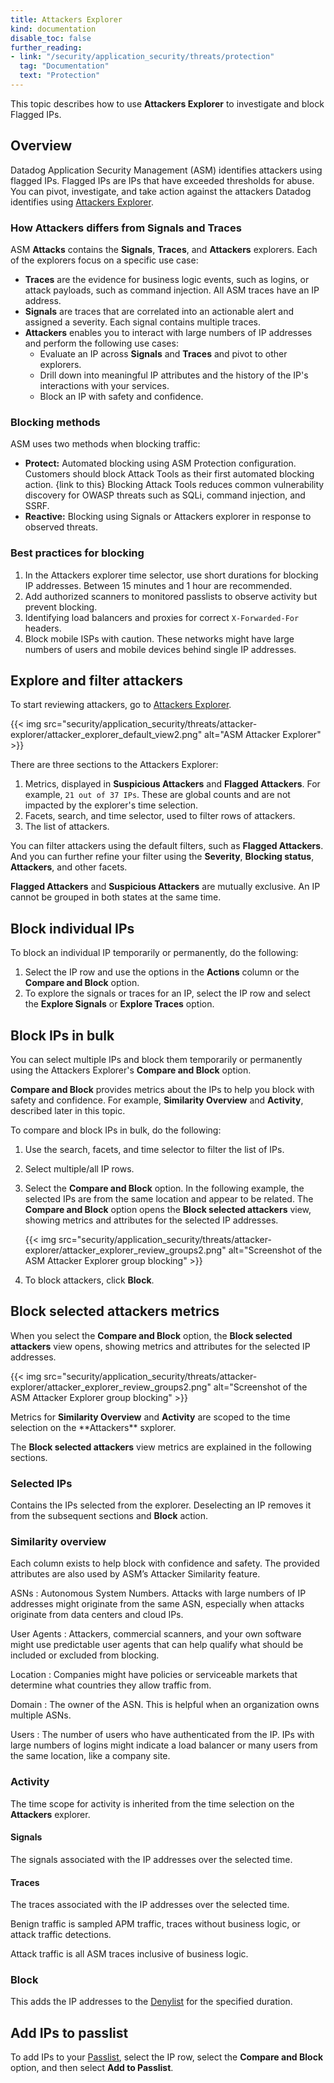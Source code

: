 ```yaml
---
title: Attackers Explorer
kind: documentation
disable_toc: false
further_reading:
- link: "/security/application_security/threats/protection"
  tag: "Documentation"
  text: "Protection"
---
```


This topic describes how to use **Attackers Explorer** to investigate and block Flagged IPs.

## Overview

Datadog Application Security Management (ASM) identifies attackers using flagged IPs. Flagged IPs are IPs that have exceeded thresholds for abuse. You can pivot, investigate, and take action against the attackers Datadog identifies using [Attackers Explorer][1]. 

### How Attackers differs from Signals and Traces

ASM **Attacks** contains the **Signals**, **Traces**, and **Attackers** explorers. Each of the explorers focus on a specific use case:

- **Traces** are the evidence for business logic events, such as logins, or attack payloads, such as command injection. All ASM traces have an IP address.
- **Signals** are traces that are correlated into an actionable alert and assigned a severity. Each signal contains multiple traces.
- **Attackers** enables you to interact with large numbers of IP addresses and perform the following use cases:
  - Evaluate an IP across **Signals** and **Traces** and pivot to other explorers.
  - Drill down into meaningful IP attributes and the history of the IP's interactions with your services.
  - Block an IP with safety and confidence.

### Blocking methods

ASM uses two methods when blocking traffic:

- **Protect:** Automated blocking using ASM Protection configuration.
  Customers should block Attack Tools as their first automated blocking action. {link to this} Blocking Attack Tools reduces common vulnerability discovery for OWASP threats such as SQLi, command injection, and SSRF.
- **Reactive:** Blocking using Signals or Attackers explorer in response to observed threats.

### Best practices for blocking

1. In the Attackers explorer time selector, use short durations for blocking IP addresses. Between 15 minutes and 1 hour are recommended. 
2. Add authorized scanners to monitored passlists to observe activity but prevent blocking.
3. Identifying load balancers and proxies for correct `X-Forwarded-For` headers.
4. Block mobile ISPs with caution. These networks might have large numbers of users and mobile devices behind single IP addresses.

## Explore and filter attackers

To start reviewing attackers, go to [Attackers Explorer][1].

{{< img src="security/application_security/threats/attacker-explorer/attacker_explorer_default_view2.png" alt="ASM Attacker Explorer"  >}}

There are three sections to the Attackers Explorer:

1. Metrics, displayed in **Suspicious Attackers** and **Flagged Attackers**. For example, `21 out of 37 IPs`. These are global counts and are not impacted by the explorer's time selection.
2. Facets, search, and time selector, used to filter rows of attackers.
3. The list of attackers.

You can filter attackers using the default filters, such as **Flagged Attackers**. And you can further refine your filter using the **Severity**, **Blocking status**, **Attackers**, and other facets. 

<div class="alert alert-info"><strong>Flagged Attackers</strong> and <strong>Suspicious Attackers</strong> are mutually exclusive. An IP cannot be grouped in both states at the same time.</a></div>


## Block individual IPs

To block an individual IP temporarily or permanently, do the following:

1. Select the IP row and use the options in the **Actions** column or the **Compare and Block** option.
2. To explore the signals or traces for an IP, select the IP row and select the **Explore Signals** or **Explore Traces** option.

## Block IPs in bulk

You can select multiple IPs and block them temporarily or permanently using the Attackers Explorer's **Compare and Block** option. 

**Compare and Block** provides metrics about the IPs to help you block with safety and confidence. For example, **Similarity Overview** and **Activity**, described later in this topic.

To compare and block IPs in bulk, do the following:
1. Use the search, facets, and time selector to filter the list of IPs.
2. Select multiple/all IP rows.
3. Select the **Compare and Block** option.
    In the following example, the selected IPs are from the same location and appear to be related. The **Compare and Block** option opens the **Block selected attackers** view, showing metrics and attributes for the selected IP addresses.

    {{< img src="security/application_security/threats/attacker-explorer/attacker_explorer_review_groups2.png" alt="Screenshot of the ASM Attacker Explorer group blocking"  >}}

4. To block attackers, click **Block**.

## Block selected attackers metrics

When you select the **Compare and Block** option, the **Block selected attackers** view opens, showing metrics and attributes for the selected IP addresses.

{{< img src="security/application_security/threats/attacker-explorer/attacker_explorer_review_groups2.png" alt="Screenshot of the ASM Attacker Explorer group blocking"  >}}

<div class="alert alert-info">Metrics for <strong>Similarity Overview</strong> and <strong>Activity</strong> are scoped to the time selection on the **Attackers** sxplorer.</a></div>

The **Block selected attackers** view metrics are explained in the following sections.

### Selected IPs

Contains the IPs selected from the explorer. Deselecting an IP removes it from the subsequent sections and **Block** action.

### Similarity overview

Each column exists to help block with confidence and safety. The provided attributes are also used by ASM’s Attacker Similarity feature.

ASNs
: Autonomous System Numbers. Attacks with large numbers of IP addresses might originate from the same ASN, especially when attacks originate from data centers and cloud IPs.

User Agents
: Attackers, commercial scanners, and your own software might use predictable user agents that can help qualify what should be included or excluded from blocking.

Location
: Companies might have policies or serviceable markets that determine what countries they allow traffic from.

Domain
: The owner of the ASN. This is helpful when an organization owns multiple ASNs.

Users
: The number of users who have authenticated from the IP. IPs with large numbers of logins might indicate a load balancer or many users from the same location, like a company site.

### Activity

The time scope for activity is inherited from the time selection on the **Attackers** explorer.

#### Signals

The signals associated with the IP addresses over the selected time.

#### Traces

The traces associated with the IP addresses over the selected time. 

Benign traffic is sampled APM traffic, traces without business logic, or attack traffic detections.

Attack traffic is all ASM traces inclusive of business logic.

### Block

This adds the IP addresses to the [Denylist][2] for the specified duration.

## Add IPs to passlist

To add IPs to your [Passlist][3], select the IP row, select the **Compare and Block** option, and then select **Add to Passlist**.
 
[1]: https://app.datadoghq.com/security/appsec/attackers
[2]: https://app.datadoghq.com/security/appsec/denylist
[3]: https://app.datadoghq.com/security/appsec/passlist
